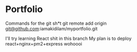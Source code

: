 # Portfolio

Commands for the git sh*t
 git remote add origin git@github.com:iamakidilam/myportfolio.git

I'll try learning React shit in this branch
My plan is to deploy react+nginx+pm2+express wohoooi
